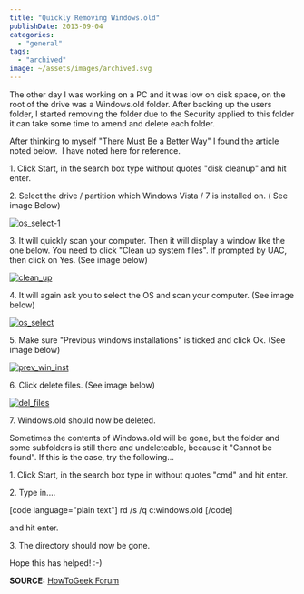 ```yaml
---
title: "Quickly Removing Windows.old"
publishDate: 2013-09-04
categories: 
  - "general"
tags:
  - "archived"
image: ~/assets/images/archived.svg
---
```


The other day I was working on a PC and it was low on disk space, on the root of the drive was a Windows.old folder. After backing up the users folder, I started removing the folder due to the Security applied to this folder it can take some time to amend and delete each folder.

After thinking to myself "There Must Be a Better Way" I found the article noted below.  I have noted here for reference.

1\. Click Start, in the search box type without quotes "disk cleanup" and hit enter.

2\. Select the drive / partition which Windows Vista / 7 is installed on. ( See image Below)

[![os_select-1](/images/os_select-1.png)]()

3\. It will quickly scan your computer. Then it will display a window like the one below. You need to click "Clean up system files". If prompted by UAC, then click on Yes. (See image below)

[![clean_up](/images/clean_up.png)](https://ramblinggeek.co.uk/2013/09/quickly-removing-windows-old/clean_up/)

4\. It will again ask you to select the OS and scan your computer. (See image below)

[![os_select](/images/os_select.png)](https://ramblinggeek.co.uk/2013/09/quickly-removing-windows-old/os_select/)

5\. Make sure "Previous windows installations" is ticked and click Ok. (See image below)

[![prev_win_inst](/images/prev_win_inst.png)](https://ramblinggeek.co.uk/2013/09/quickly-removing-windows-old/prev_win_inst/)

6\. Click delete files. (See image below)

[![del_files](/images/del_files.png)](https://ramblinggeek.co.uk/2013/09/quickly-removing-windows-old/del_files/)

7\. Windows.old should now be deleted.

Sometimes the contents of Windows.old will be gone, but the folder and some subfolders is still there and undeleteable, because it "Cannot be found". If this is the case, try the following...

1\. Click Start, in the search box type in without quotes "cmd" and hit enter.

2\. Type in....

\[code language="plain text"\] rd /s /q c:windows.old \[/code\]

and hit enter.

3\. The directory should now be gone.

Hope this has helped! :-)

**SOURCE:** [HowToGeek Forum](https://www.howtogeek.com/forum/topic/how-to-delete-the-windowsold-folder)
